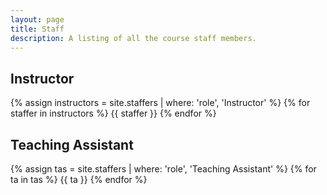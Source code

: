```yaml
---
layout: page
title: Staff
description: A listing of all the course staff members.
---
```



## Instructor

{% assign instructors = site.staffers | where: 'role', 'Instructor' %}
{% for staffer in instructors %}
{{ staffer }}
{% endfor %}

## Teaching Assistant

{% assign  tas = site.staffers | where: 'role', 'Teaching Assistant' %}
{% for ta in tas %}
{{ ta }}
{% endfor %}

